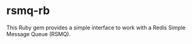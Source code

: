 # rsmq-rb
This Ruby gem provides a simple interface to work with a Redis Simple Message Queue (RSMQ).
